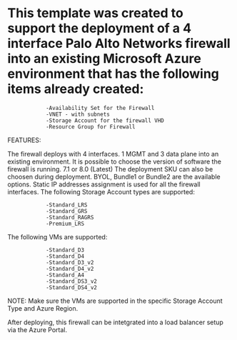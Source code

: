 
# This template was created to support the deployment of a 4 interface Palo Alto Networks firewall into an existing Microsoft Azure environment that has the following items already created:

                -Availability Set for the Firewall
                -VNET - with subnets
                -Storage Account for the firewall VHD
                -Resource Group for Firewall
FEATURES:

The firewall deploys with 4 interfaces. 1 MGMT and 3 data plane into an existing environment.
It is possible to choose the version of software the firewall is running. 7.1 or 8.0 (Latest)
The deployment SKU can also be choosen during deployment. BYOL, Bundle1 or Bundle2 are the available options.
Static IP addresses assignment is used for all the firewall interfaces.
The following Storage Account types are supported:

                -Standard_LRS
                -Standard_GRS
                -Standard_RAGRS
                -Premium_LRS
The following VMs are supported:

                -Standard_D3
                -Standard_D4
                -Standard_D3_v2
                -Standard_D4_v2
                -Standard_A4
                -Standard_DS3_v2
                -Standard_DS4_v2
NOTE: Make sure the VMs are supported in the specific Storage Account Type and Azure Region.

After deploying, this firewall can be intetgrated into a load balancer setup via the Azure Portal.
